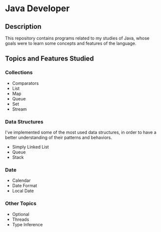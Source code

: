 # Java Developer

## Description

This repository contains programs related to my studies of Java, whose goals were to learn some concepts and features of the language.

## Topics and Features Studied

### Collections

* Comparators
* List
* Map
* Queue
* Set
* Stream

### Data Structures

I've implemented some of the most used data structures, in order to have a better understanding of their patterns and behaviors.

* Simply Linked List
* Queue
* Stack

### Date

* Calendar
* Date Format
* Local Date

### Other Topics

* Optional
* Threads
* Type Inference